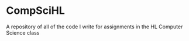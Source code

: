 # CompSciHL
A repository of all of the code I write for assignments in the HL Computer Science class
